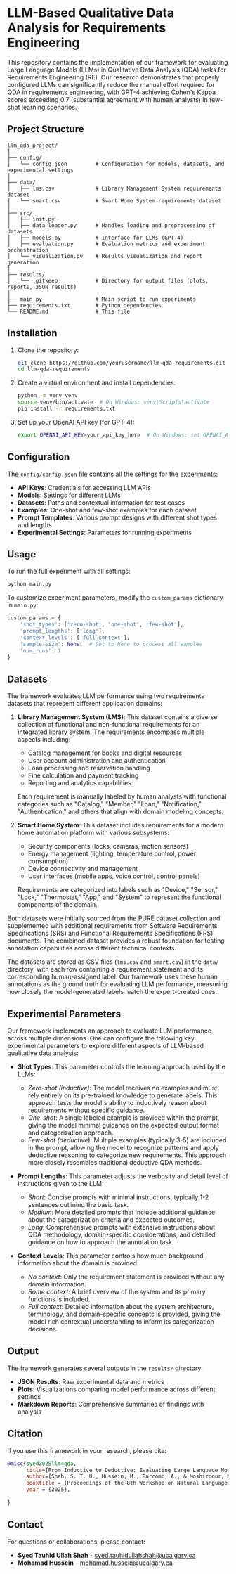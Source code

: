 # LLM-Based Qualitative Data Analysis for Requirements Engineering

This repository contains the implementation of our framework for evaluating Large Language Models (LLMs) in Qualitative Data Analysis (QDA) tasks for Requirements Engineering (RE). Our research demonstrates that properly configured LLMs can significantly reduce the manual effort required for QDA in requirements engineering, with GPT-4 achieving Cohen's Kappa scores exceeding 0.7 (substantial agreement with human analysts) in few-shot learning scenarios.

## Project Structure

```project structure
llm_qda_project/
│
├── config/
│   └── config.json         # Configuration for models, datasets, and experimental settings
│
├── data/
│   ├── lms.csv             # Library Management System requirements dataset
│   └── smart.csv           # Smart Home System requirements dataset
│
├── src/
│   ├── init.py
│   ├── data_loader.py      # Handles loading and preprocessing of datasets
│   ├── models.py           # Interface for LLMs (GPT-4)
│   ├── evaluation.py       # Evaluation metrics and experiment orchestration
│   └── visualization.py    # Results visualization and report generation
│
├── results/
│   └── .gitkeep            # Directory for output files (plots, reports, JSON results)
│
├── main.py                 # Main script to run experiments
├── requirements.txt        # Python dependencies
└── README.md               # This file
```

## Installation

1. Clone the repository:

    ```bash
    git clone https://github.com/yourusername/llm-qda-requirements.git
    cd llm-qda-requirements
    ```

2. Create a virtual environment and install dependencies:

    ```bash
    python -m venv venv
    source venv/bin/activate  # On Windows: venv\Scripts\activate
    pip install -r requirements.txt
    ```

3. Set up your OpenAI API key (for GPT-4):

    ```bash
    export OPENAI_API_KEY=your_api_key_here  # On Windows: set OPENAI_API_KEY=your_api_key_here
    ```

## Configuration

The `config/config.json` file contains all the settings for the experiments:

- **API Keys**: Credentials for accessing LLM APIs
- **Models**: Settings for different LLMs
- **Datasets**: Paths and contextual information for test cases
- **Examples**: One-shot and few-shot examples for each dataset
- **Prompt Templates**: Various prompt designs with different shot types and lengths
- **Experimental Settings**: Parameters for running experiments

## Usage

To run the full experiment with all settings:

```bash
python main.py
```

To customize experiment parameters, modify the `custom_params` dictionary in `main.py`:

```python
custom_params = {
    'shot_types': ['zero-shot', 'one-shot', 'few-shot'],
    'prompt_lengths': ['long'],
    'context_levels': ['full_context'],
    'sample_size': None,  # Set to None to process all samples
    'num_runs': 1
}
```

## Datasets

The framework evaluates LLM performance using two requirements datasets that represent different application domains:

1. **Library Management System (LMS)**: This dataset contains a diverse collection of functional and non-functional requirements for an integrated library system. The requirements encompass multiple aspects including:
   - Catalog management for books and digital resources
   - User account administration and authentication
   - Loan processing and reservation handling
   - Fine calculation and payment tracking
   - Reporting and analytics capabilities

   Each requirement is manually labeled by human analysts with functional categories such as "Catalog," "Member," "Loan," "Notification," "Authentication," and others that align with domain modeling concepts.

2. **Smart Home System**: This dataset includes requirements for a modern home automation platform with various subsystems:
   - Security components (locks, cameras, motion sensors)
   - Energy management (lighting, temperature control, power consumption)
   - Device connectivity and management
   - User interfaces (mobile apps, voice control, control panels)

   Requirements are categorized into labels such as "Device," "Sensor," "Lock," "Thermostat," "App," and "System" to represent the functional components of the domain.

Both datasets were initially sourced from the PURE dataset collection and supplemented with additional requirements from Software Requirements Specifications (SRS) and Functional Requirements Specifications (FRS) documents. The combined dataset provides a robust foundation for testing annotation capabilities across different technical contexts.

The datasets are stored as CSV files (`lms.csv` and `smart.csv`) in the `data/` directory, with each row containing a requirement statement and its corresponding human-assigned label. Our framework uses these human annotations as the ground truth for evaluating LLM performance, measuring how closely the model-generated labels match the expert-created ones.

## Experimental Parameters

Our framework implements an approach to evaluate LLM performance across multiple dimensions. One can configure the following key experimental parameters to explore different aspects of LLM-based qualitative data analysis:

- **Shot Types**: This parameter controls the learning approach used by the LLMs:
  - *Zero-shot (inductive)*: The model receives no examples and must rely entirely on its pre-trained knowledge to generate labels. This approach tests the model's ability to inductively reason about requirements without specific guidance.
  - *One-shot*: A single labeled example is provided within the prompt, giving the model minimal guidance on the expected output format and categorization approach.
  - *Few-shot (deductive)*: Multiple examples (typically 3-5) are included in the prompt, allowing the model to recognize patterns and apply deductive reasoning to categorize new requirements. This approach more closely resembles traditional deductive QDA methods.

- **Prompt Lengths**: This parameter adjusts the verbosity and detail level of instructions given to the LLM:
  - *Short*: Concise prompts with minimal instructions, typically 1-2 sentences outlining the basic task.
  - *Medium*: More detailed prompts that include additional guidance about the categorization criteria and expected outcomes.
  - *Long*: Comprehensive prompts with extensive instructions about QDA methodology, domain-specific considerations, and detailed guidance on how to approach the annotation task.

- **Context Levels**: This parameter controls how much background information about the domain is provided:
  - *No context*: Only the requirement statement is provided without any domain information.
  - *Some context*: A brief overview of the system and its primary functions is included.
  - *Full context*: Detailed information about the system architecture, terminology, and domain-specific concepts is provided, giving the model rich contextual understanding to inform its categorization decisions.

## Output

The framework generates several outputs in the `results/` directory:

- **JSON Results**: Raw experimental data and metrics
- **Plots**: Visualizations comparing model performance across different settings
- **Markdown Reports**: Comprehensive summaries of findings with analysis

## Citation

If you use this framework in your research, please cite:

```bibtex
@misc{syed2025llm4qda,
      title={From Inductive to Deductive: Evaluating Large Language Models for Qualitative Data Analysis in Requirements Engineering.}, 
      author={Shah, S. T. U., Hussein, M., Barcomb, A., & Moshirpour, M.},
      booktitle = {Proceedings of the 8th Workshop on Natural Language Processing for Requirements Engineering (NLP4RE'25)},
      year = {2025},
      
}
```

## Contact

For questions or collaborations, please contact:

- **Syed Tauhid Ullah Shah** - <syed.tauhidullahshah@ucalgary.ca>
- **Mohamad Hussein** - <mohamad.hussein@ucalgary.ca>
